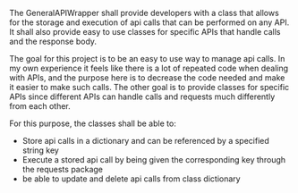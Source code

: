 The GeneralAPIWrapper shall provide developers with a class that allows for the storage and execution of api calls that can be performed on any API. It shall also
provide easy to use classes for specific APIs that handle calls and the response body.

The goal for this project is to be an easy to use way to manage api calls. In my own experience it feels like there is a lot of repeated code when dealing with APIs,
and the purpose here is to decrease the code needed and make it easier to make such calls. The other goal is to provide classes for specific APIs since
different APIs can handle calls and requests much differently from each other.

For this purpose, the classes shall be able to:
- Store api calls in a dictionary and can be referenced by a specified string key
- Execute a stored api call by being given the corresponding key through the requests package
- be able to update and delete api calls from class dictionary
